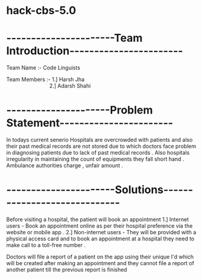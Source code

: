 # hack-cbs-5.0

# ----------------------Team Introduction-----------------------

Team Name :- Code Linguists

Team Members :- 1.] Harsh Jha<br>
 &nbsp;&nbsp;&nbsp;&nbsp;&nbsp;&nbsp;&nbsp;&nbsp;&nbsp;&nbsp;&nbsp;&nbsp;&nbsp;&nbsp;&nbsp;&nbsp;&nbsp;&nbsp;&nbsp;&nbsp;&nbsp;&nbsp;&nbsp;&nbsp;&nbsp;&nbsp;&nbsp;&nbsp;&nbsp;2.] Adarsh Shahi

# ---------------------Problem Statement-----------------------
 In todays current senerio Hospitals are overcrowded with patients and also their past medical records  are not stored due to which doctors face problem in diagnosing patients due to lack of past medical records .
 Also hospitals irregularity in maintaining the count of equipments they fall short hand .
 Ambulance authorities charge , unfair amount .

 # ----------------------Solutions-----------------------------

Before visiting a hospital, the patient will book an appointment
 1.] Internet users - Book an appointment online as per their hospital preference  via the website or mobile app .
 2.] Non-internet users - They will be provided with a physical access card and to book an appointment at a hospital they need to make call to a toll-free number .

Doctors will file a report of a patient on the app using their unique I'd which will be created after making an appointment and they cannot file a report of another patient till the previous report is finished
